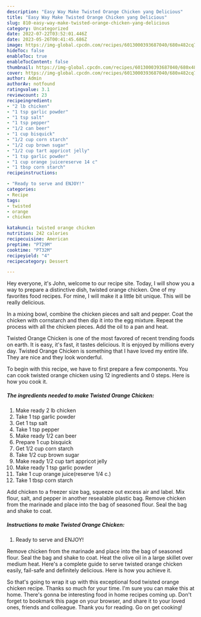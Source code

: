 ```yaml
---
description: "Easy Way Make Twisted Orange Chicken yang Delicious"
title: "Easy Way Make Twisted Orange Chicken yang Delicious"
slug: 810-easy-way-make-twisted-orange-chicken-yang-delicious
category: Uncategorized
date: 2022-07-22T03:52:01.446Z
date: 2023-05-26T00:41:45.686Z
image: https://img-global.cpcdn.com/recipes/6013000393687040/680x482cq70/twisted-orange-chicken-recipe-main-photo.jpg
hideToc: false
enableToc: true
enableTocContent: false
thumbnail: https://img-global.cpcdn.com/recipes/6013000393687040/680x482cq70/twisted-orange-chicken-recipe-main-photo.jpg
cover: https://img-global.cpcdn.com/recipes/6013000393687040/680x482cq70/twisted-orange-chicken-recipe-main-photo.jpg
author: Admin
authorAv: notfound
ratingvalue: 3.1
reviewcount: 23
recipeingredient:
- "2 lb chicken"
- "1 tsp garlic powder"
- "1 tsp salt"
- "1 tsp pepper"
- "1/2 can beer"
- "1 cup bisquick"
- "1/2 cup corn starch"
- "1/2 cup brown sugar"
- "1/2 cup tart appricot jelly"
- "1 tsp garlic powder"
- "1 cup orange juicereserve 14 c"
- "1 tbsp corn starch"
recipeinstructions:

- "Ready to serve and ENJOY!"
categories:
- Recipe
tags:
- twisted
- orange
- chicken

katakunci: twisted orange chicken 
nutrition: 242 calories
recipecuisine: American
preptime: "PT29M"
cooktime: "PT32M"
recipeyield: "4"
recipecategory: Dessert

---
```



Hey everyone, it's John, welcome to our recipe site. Today, I will show you a way to prepare a distinctive dish, twisted orange chicken. One of my favorites food recipes. For mine, I will make it a little bit unique. This will be really delicious.

In a mixing bowl, combine the chicken pieces and salt and pepper. Coat the chicken with cornstarch and then dip it into the egg mixture. Repeat the process with all the chicken pieces. Add the oil to a pan and heat.

Twisted Orange Chicken is one of the most favored of recent trending foods on earth. It is easy, it's fast, it tastes delicious. It is enjoyed by millions every day. Twisted Orange Chicken is something that I have loved my entire life. They are nice and they look wonderful.


To begin with this recipe, we have to first prepare a few components. You can cook twisted orange chicken using 12 ingredients and 0 steps. Here is how you cook it.

<!--inarticleads1-->

##### The ingredients needed to make Twisted Orange Chicken:

1. Make ready 2 lb chicken
1. Take 1 tsp garlic powder
1. Get 1 tsp salt
1. Take 1 tsp pepper
1. Make ready 1/2 can beer
1. Prepare 1 cup bisquick
1. Get 1/2 cup corn starch
1. Take 1/2 cup brown sugar
1. Make ready 1/2 cup tart appricot jelly
1. Make ready 1 tsp garlic powder
1. Take 1 cup orange juice(reserve 1/4 c.)
1. Take 1 tbsp corn starch


Add chicken to a freezer size bag, squeeze out excess air and label. Mix flour, salt, and pepper in another resealable plastic bag. Remove chicken from the marinade and place into the bag of seasoned flour. Seal the bag and shake to coat. 

<!--inarticleads2-->

##### Instructions to make Twisted Orange Chicken:


1. Ready to serve and ENJOY!

Remove chicken from the marinade and place into the bag of seasoned flour. Seal the bag and shake to coat. Heat the olive oil in a large skillet over medium heat. Here&#39;s a complete guide to serve twisted orange chicken easily, fail-safe and definitely delicious. Here is how you achieve it. 

So that's going to wrap it up with this exceptional food twisted orange chicken recipe. Thanks so much for your time. I'm sure you can make this at home. There's gonna be interesting food in home recipes coming up. Don't forget to bookmark this page on your browser, and share it to your loved ones, friends and colleague. Thank you for reading. Go on get cooking!
